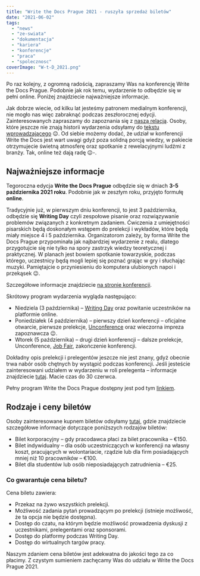 ```yaml
---
title: "Write the Docs Prague 2021 - ruszyła sprzedaż biletów"
date: "2021-06-02"
tags:
  - "news"
  - "ze-swiata"
  - "dokumentacja"
  - "kariera"
  - "konferencje"
  - "praca"
  - "spolecznosc"
coverImage: "W-t-D_2021.png"
---
```


Po raz kolejny, z ogromną radością, zapraszamy Was na konferencję Write the Docs
Prague. Podobnie jak rok temu, wydarzenie to odbędzie się w pełni online.
Poniżej znajdziecie najważniejsze informacje.

Jak dobrze wiecie, od kilku lat jesteśmy patronem medialnym konferencji, nie
mogło nas więc zabraknąć podczas zeszłorocznej edycji. Zainteresowanych
zapraszamy do zapoznania się z
[naszą relacją](http://techwriter.pl/relacja-z-write-the-docs-prague-2020-online/).
Osoby, które jeszcze nie znają historii wydarzenia odsyłamy do
[tekstu wprowadzającego](http://techwriter.pl/poznajcie-write-the-docs-europe/)
😉. Od siebie możemy dodać, że udział w konferencji Write the Docs jest wart
uwagi gdyż poza solidną porcją wiedzy, w pakiecie otrzymujecie świetną atmosferę
oraz spotkanie z rewelacyjnymi ludźmi z branży. Tak, online też dają radę 😉-.

## **Najważniejsze informacje**

Tegoroczna edycja **Write the Docs Prague** odbędzie się w dniach **3-5
października 2021 roku**. Podobnie jak w zeszłym roku, przyjęto formułę
**online**.

Tradycyjnie już, w pierwszym dniu konferencji, to jest 3 października, odbędzie
się **Writing Day** czyli zespołowe pisanie oraz rozwiązywanie problemów
związanych z konkretnym zadaniem. Ćwiczenia z umiejętności pisarskich będą
doskonałym wstępem do prelekcji i wykładów, które będą miały miejsce 4 i 5
października. Organizatorom zależy, by forma Write the Docs Prague przypominała
jak najbardziej wydarzenie z realu, dlatego przygotujcie się nie tylko na spory
zastrzyk wiedzy teoretycznej i praktycznej. W planach jest bowiem spotkanie
towarzyskie, podczas którego, uczestnicy będą mogli lepiej się poznać grając w
gry i słuchając muzyki. Pamiętajcie o przyniesieniu do komputera ulubionych
napoi i przekąsek 😉.

Szczegółowe informacje znajdziecie
[na stronie konferencji](https://www.writethedocs.org/conf/prague/2021/).

Skrótowy program wydarzenia wygląda następująco:

- Niedziela (3 października) –
  [Writing Day](https://www.writethedocs.org/conf/prague/2021/writing-day/) oraz
  powitanie uczestników na platformie online.
- Poniedziałek (4 października) – pierwszy dzień konferencji – oficjalne
  otwarcie, pierwsze prelekcje,
  [Unconference](https://www.writethedocs.org/conf/prague/2021/unconference/)
  oraz wieczorna impreza zapoznawcza 😉.
- Wtorek (5 października) – drugi dzień konferencji – dalsze prelekcje,
  Unconference,
  [Job Fair](https://www.writethedocs.org/conf/prague/2021/job-fair/),
  zakończenie konferencji.

Dokładny opis prelekcji i prelegentów jeszcze nie jest znany, gdyż obecnie trwa
nabór osób chętnych by wystąpić podczas konferencji. Jeśli jesteście
zainteresowani udziałem w wydarzeniu w roli prelegenta – informacje znajdziecie
[tutaj](https://www.writethedocs.org/conf/prague/2021/cfp/). Macie czas do 30
czerwca.

Pełny program Write the Docs Prague dostępny jest pod tym
[linkiem](https://www.writethedocs.org/conf/prague/2021/schedule/).

## **Rodzaje i ceny biletów**

Osoby zainteresowane kupnem biletów odsyłamy
[tutaj](https://www.writethedocs.org/conf/prague/2021/tickets/), gdzie
znajdziecie szczegółowe informacje dotyczące poniższych rodzajów biletów:

- Bilet korporacyjny – gdy pracodawca płaci za bilet pracownika – €150.
- Bilet indywidualny – dla osób uczestniczących w konferencji na własny koszt,
  pracujących w wolontariacie, rządzie lub dla firm posiadających mniej niż 10
  pracowników – €100.
- Bilet dla studentów lub osób nieposiadających zatrudnienia – €25.

### **Co gwarantuje cena biletu?**

Cena biletu zawiera:

- Przekaz na żywo wszystkich prelekcji.
- Możliwość zadania pytań prowadzącym po prelekcji (istnieje możliwość, że ta
  opcja nie będzie dostępna).
- Dostęp do czatu, na którym będzie możliwość prowadzenia dyskusji z
  uczestnikami, prelegentami oraz sponsorami.
- Dostęp do platformy podczas Writing Day.
- Dostęp do wirtualnych targów pracy.

Naszym zdaniem cena biletów jest adekwatna do jakości tego za co płacimy. Z
czystym sumieniem zachęcamy Was do udziału w Write the Docs Prague 2021.
